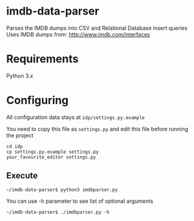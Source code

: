 imdb-data-parser
================

Parses the IMDB dumps into CSV and Relational Database insert queries
Uses IMDB dumps from: http://www.imdb.com/interfaces

Requirements
================
Python 3.x

Configuring
================
All configuration data stays at `idp/settings.py.example`

You need to copy this file as `settings.py` and edit this file before running the project

    cd idp
    cp settings.py.example settings.py
    your_favourite_editor settings.py

Execute
-------

    ~/imdb-data-parser$ python3 imdbparser.py

You can use -h parameter to see list of optional arguments

    ~/imdb-data-parser$ ./imdbparser.py -h
